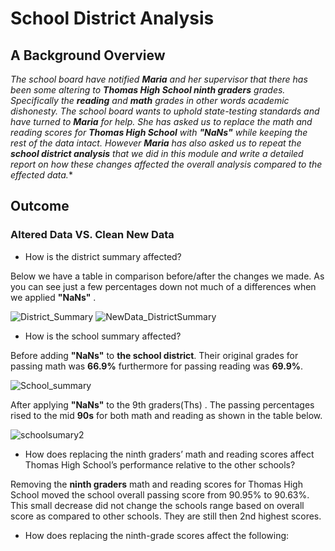 # **School District Analysis**
## A Background Overview 
*The school board have notified **Maria** and her supervisor that there has been some altering to **Thomas High School ninth graders** grades. Specifically the **reading** and **math** grades in other words academic dishonesty. The school board wants to uphold state-testing standards and have turned to **Maria** for help. She has asked us to replace the math and reading scores for **Thomas High School** with **"NaNs"** while keeping the rest of the data intact. However **Maria** has also asked us to repeat the **school district analysis** that we did in this module and write a detailed report on how these changes affected the overall analysis compared to the effected data.**

## Outcome
### Altered Data VS. Clean New Data
- How is the district summary affected?

Below we have a table in comparison before/after the changes we made. As you can see just a few percentages down not much of a differences when we applied **"NaNs"** .

![District_Summary](https://user-images.githubusercontent.com/71118429/97063359-1e9d6600-1554-11eb-8fb2-ab1708ce9bf5.png)
![NewData_DistrictSummary](https://user-images.githubusercontent.com/71118429/97063360-20ffc000-1554-11eb-9f6f-77bb126ab777.png)
- How is the school summary affected?

Before adding **"NaNs"** to **the school district**. Their original grades for passing math was **66.9%** furthermore for passing reading was **69.9%**. 

![School_summary](https://user-images.githubusercontent.com/71118429/97063357-1a714880-1554-11eb-9f9e-c61ad23c8cf9.png)

After applying **"NaNs"** to the 9th graders(Ths) . The passing percentages rised to the mid **90s** for both math and reading as shown in the table below.

![schoolsumary2](https://user-images.githubusercontent.com/71118429/97064242-55c24600-1559-11eb-9544-01c4f881fbcf.png)


- How does replacing the ninth graders’ math and reading scores affect Thomas High School’s performance relative to the other schools?

Removing the **ninth graders** math and reading scores for Thomas High School moved the school overall passing score from 90.95% to 90.63%. This small decrease did not change the schools range based on overall score as compared to other schools. They are still then 2nd highest scores.

- How does replacing the ninth-grade scores affect the following:
